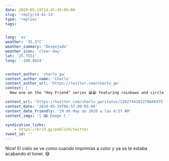```yaml
---
date: 2020-05-19T14:41:49-05:00
slug: 'reply/14-41-14'
type: 'replies'
tags:


lang: 'es'
weather: '35.3°C'
weather_summary: 'Despejado'
weather_icon: 'clear-day'
lat: '25.7551'
long: '-100.4024'


context_author: 'charlo_gw'
context_author_name: 'Charlo'
context_author_url: 'https://twitter.com/charlo_gw'
context: |
  New one on the "Hey Friend" series 😀😁 featuring rainbows and circles in Newport Beach 🌊 😆 ‪<a href="https://twitter.com/hashtag/heyfriend">#heyfriend</a>‬ 👋‪

context_url: 'https://twitter.com/charlo_gw/status/1262744162278846475?s=12'
context_date: '2020-05-19T06:57:00-05:00'
context_date_friendly: '19 de May de 2020 a las 6:57 AM'
context_imgs: '[ 🖼 Image ] '

syndication_links:
    - https://brid.gy/publish/twitter
tweet_id: ''
---
```

Nice! 
El cielo se ve como cuando imprimías a color y ya se te estaba acabando el toner. 😅